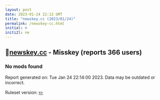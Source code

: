 ```yaml
---
layout: post
date: 2023-01-24 22:13 GMT
title: "newskey.cc (2023/01/24)"
permalink: /newskey-cc.html
initial: n
initi2l: ne
---
```


## 🐘[newskey.cc](https://newskey.cc) - Misskey (reports 366 users)

### No mods found

Report generated on: Tue Jan 24 22:14:00 2023. Data may be outdated or incorrect.

Ruleset version: [✏️](/version-pencil)
